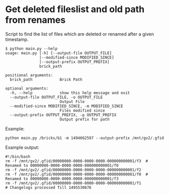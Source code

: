 # Get deleted fileslist and old path from renames

Script to find the list of files which are deleted or renamed after a
given timestamp.


    $ python main.py --help
    usage: main.py [-h] [--output-file OUTPUT_FILE]
                   [--modified-since MODIFIED_SINCE]
                   [--output-prefix OUTPUT_PREFIX]
                   brick_path
     
    positional arguments:
      brick_path            Brick Path
     
    optional arguments:
      -h, --help            show this help message and exit
      --output-file OUTPUT_FILE, -o OUTPUT_FILE
                            Output File
      --modified-since MODIFIED_SINCE, -m MODIFIED_SINCE
                            Files modified since
      --output-prefix OUTPUT_PREFIX, -p OUTPUT_PREFIX
                            Output prefix for path

Example:

    python main.py /bricks/b1 -m 1494662597 --output-prefix /mnt/gv2/.gfid

Example output:

    #!/bin/bash
    rm -f /mnt/gv2/.gfid/00000000-0000-0000-0000-000000000001/f3  # Renamed to 00000000-0000-0000-0000-000000000001/f0
    rm -f /mnt/gv2/.gfid/00000000-0000-0000-0000-000000000001/f2
    rm -f /mnt/gv2/.gfid/00000000-0000-0000-0000-000000000001/f0  # Renamed to 00000000-0000-0000-0000-000000000001/f3
    rm -f /mnt/gv2/.gfid/00000000-0000-0000-0000-000000000001/f1
    # Changelogs processed Till 1495530876

